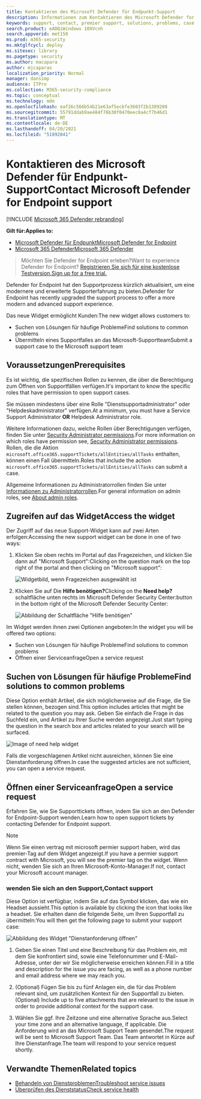 ```yaml
---
title: Kontaktieren des Microsoft Defender für Endpunkt-Support
description: Informationen zum Kontaktieren des Microsoft Defender for Endpoint-Support
keywords: support, contact, premier support, solutions, problems, case
search.product: eADQiWindows 10XVcnh
search.appverid: met150
ms.prod: m365-security
ms.mktglfcycl: deploy
ms.sitesec: library
ms.pagetype: security
ms.author: macapara
author: mjcaparas
localization_priority: Normal
manager: dansimp
audience: ITPro
ms.collection: M365-security-compliance
ms.topic: conceptual
ms.technology: mde
ms.openlocfilehash: eaf26c566b54b21e63af5ecbfe3603f2b1389208
ms.sourcegitcommit: 55791ddab9ae484f76b30f0470eec8a4cf7b46d1
ms.translationtype: MT
ms.contentlocale: de-DE
ms.lasthandoff: 04/20/2021
ms.locfileid: "51892841"
---
```

# <a name="contact-microsoft-defender-for-endpoint-support"></a><span data-ttu-id="f5c6c-104">Kontaktieren des Microsoft Defender für Endpunkt-Support</span><span class="sxs-lookup"><span data-stu-id="f5c6c-104">Contact Microsoft Defender for Endpoint support</span></span>

[!INCLUDE [Microsoft 365 Defender rebranding](../../includes/microsoft-defender.md)]


<span data-ttu-id="f5c6c-105">**Gilt für:**</span><span class="sxs-lookup"><span data-stu-id="f5c6c-105">**Applies to:**</span></span>
- [<span data-ttu-id="f5c6c-106">Microsoft Defender für Endpunkt</span><span class="sxs-lookup"><span data-stu-id="f5c6c-106">Microsoft Defender for Endpoint</span></span>](https://go.microsoft.com/fwlink/p/?linkid=2154037)
- [<span data-ttu-id="f5c6c-107">Microsoft 365 Defender</span><span class="sxs-lookup"><span data-stu-id="f5c6c-107">Microsoft 365 Defender</span></span>](https://go.microsoft.com/fwlink/?linkid=2118804)

><span data-ttu-id="f5c6c-108">Möchten Sie Defender for Endpoint erleben?</span><span class="sxs-lookup"><span data-stu-id="f5c6c-108">Want to experience Defender for Endpoint?</span></span> [<span data-ttu-id="f5c6c-109">Registrieren Sie sich für eine kostenlose Testversion.</span><span class="sxs-lookup"><span data-stu-id="f5c6c-109">Sign up for a free trial.</span></span>](https://www.microsoft.com/microsoft-365/windows/microsoft-defender-atp?ocid=docs-wdatp-assignaccess-abovefoldlink)

<span data-ttu-id="f5c6c-110">Defender for Endpoint hat den Supportprozess kürzlich aktualisiert, um eine modernere und erweiterte Supporterfahrung zu bieten.</span><span class="sxs-lookup"><span data-stu-id="f5c6c-110">Defender for Endpoint has recently upgraded the support process to offer a more modern and advanced support experience.</span></span> 

<span data-ttu-id="f5c6c-111">Das neue Widget ermöglicht Kunden:</span><span class="sxs-lookup"><span data-stu-id="f5c6c-111">The new widget allows customers to:</span></span>
- <span data-ttu-id="f5c6c-112">Suchen von Lösungen für häufige Probleme</span><span class="sxs-lookup"><span data-stu-id="f5c6c-112">Find solutions to common problems</span></span>
- <span data-ttu-id="f5c6c-113">Übermitteln eines Supportfalles an das Microsoft-Supportteam</span><span class="sxs-lookup"><span data-stu-id="f5c6c-113">Submit a support case to the Microsoft support team</span></span>

## <a name="prerequisites"></a><span data-ttu-id="f5c6c-114">Voraussetzungen</span><span class="sxs-lookup"><span data-stu-id="f5c6c-114">Prerequisites</span></span>
<span data-ttu-id="f5c6c-115">Es ist wichtig, die spezifischen Rollen zu kennen, die über die Berechtigung zum Öffnen von Supportfällen verfügen.</span><span class="sxs-lookup"><span data-stu-id="f5c6c-115">It's important to know the specific roles that have permission to open support cases.</span></span>

<span data-ttu-id="f5c6c-116">Sie müssen mindestens über eine Rolle  "Dienstsupportadministrator" oder "Helpdeskadministrator" verfügen.</span><span class="sxs-lookup"><span data-stu-id="f5c6c-116">At a minimum, you must have a Service Support Administrator **OR** Helpdesk Administrator role.</span></span>


<span data-ttu-id="f5c6c-117">Weitere Informationen dazu, welche Rollen über Berechtigungen verfügen, finden Sie unter [Security Administrator permissions](https://docs.microsoft.com/azure/active-directory/users-groups-roles/directory-assign-admin-roles#security-administrator-permissions).</span><span class="sxs-lookup"><span data-stu-id="f5c6c-117">For more information on which roles have permission see, [Security Administrator permissions](https://docs.microsoft.com/azure/active-directory/users-groups-roles/directory-assign-admin-roles#security-administrator-permissions).</span></span> <span data-ttu-id="f5c6c-118">Rollen, die die Aktion `microsoft.office365.supportTickets/allEntities/allTasks` enthalten, können einen Fall übermitteln.</span><span class="sxs-lookup"><span data-stu-id="f5c6c-118">Roles that include the action `microsoft.office365.supportTickets/allEntities/allTasks` can submit a case.</span></span>

<span data-ttu-id="f5c6c-119">Allgemeine Informationen zu Administratorrollen finden Sie unter [Informationen zu Administratorrollen](https://docs.microsoft.com/microsoft-365/admin/add-users/about-admin-roles?view=o365-worldwide&preserve-view=true).</span><span class="sxs-lookup"><span data-stu-id="f5c6c-119">For general information on admin roles, see [About admin roles](https://docs.microsoft.com/microsoft-365/admin/add-users/about-admin-roles?view=o365-worldwide&preserve-view=true).</span></span>


## <a name="access-the-widget"></a><span data-ttu-id="f5c6c-120">Zugreifen auf das Widget</span><span class="sxs-lookup"><span data-stu-id="f5c6c-120">Access the widget</span></span>
<span data-ttu-id="f5c6c-121">Der Zugriff auf das neue Support-Widget kann auf zwei Arten erfolgen:</span><span class="sxs-lookup"><span data-stu-id="f5c6c-121">Accessing the new support widget can be done in one of two ways:</span></span>

1.  <span data-ttu-id="f5c6c-122">Klicken Sie oben rechts im Portal auf das Fragezeichen, und klicken Sie dann auf "Microsoft Support":</span><span class="sxs-lookup"><span data-stu-id="f5c6c-122">Clicking on the question mark on the top right of the portal and then clicking on "Microsoft support":</span></span>

    ![Widgetbild, wenn Fragezeichen ausgewählt ist](images/support-widget.png)

2. <span data-ttu-id="f5c6c-124">Klicken Sie auf Die **Hilfe benötigen?**</span><span class="sxs-lookup"><span data-stu-id="f5c6c-124">Clicking on the **Need help?**</span></span>  <span data-ttu-id="f5c6c-125">schaltfläche unten rechts im Microsoft Defender Security Center:</span><span class="sxs-lookup"><span data-stu-id="f5c6c-125">button in the bottom right of the Microsoft Defender Security Center:</span></span>


    ![Abbildung der Schaltfläche "Hilfe benötigen"](images/need-help.png)

<span data-ttu-id="f5c6c-127">Im Widget werden ihnen zwei Optionen angeboten:</span><span class="sxs-lookup"><span data-stu-id="f5c6c-127">In the widget you will be offered two options:</span></span>

- <span data-ttu-id="f5c6c-128">Suchen von Lösungen für häufige Probleme</span><span class="sxs-lookup"><span data-stu-id="f5c6c-128">Find solutions to common problems</span></span>    
- <span data-ttu-id="f5c6c-129">Öffnen einer Serviceanfrage</span><span class="sxs-lookup"><span data-stu-id="f5c6c-129">Open a service request</span></span>  

## <a name="find-solutions-to-common-problems"></a><span data-ttu-id="f5c6c-130">Suchen von Lösungen für häufige Probleme</span><span class="sxs-lookup"><span data-stu-id="f5c6c-130">Find solutions to common problems</span></span>
<span data-ttu-id="f5c6c-131">Diese Option enthält Artikel, die sich möglicherweise auf die Frage, die Sie stellen können, bezogen sind.</span><span class="sxs-lookup"><span data-stu-id="f5c6c-131">This option includes articles that might be related to the question you may ask.</span></span> <span data-ttu-id="f5c6c-132">Geben Sie einfach die Frage in das Suchfeld ein, und Artikel zu Ihrer Suche werden angezeigt.</span><span class="sxs-lookup"><span data-stu-id="f5c6c-132">Just start typing the question in the search box and articles related to your search will be surfaced.</span></span>

![Image of need help widget](images/Support3.png)

<span data-ttu-id="f5c6c-134">Falls die vorgeschlagenen Artikel nicht ausreichen, können Sie eine Dienstanforderung öffnen.</span><span class="sxs-lookup"><span data-stu-id="f5c6c-134">In case the suggested articles are not sufficient, you can open a service request.</span></span>

## <a name="open-a-service-request"></a><span data-ttu-id="f5c6c-135">Öffnen einer Serviceanfrage</span><span class="sxs-lookup"><span data-stu-id="f5c6c-135">Open a service request</span></span>

<span data-ttu-id="f5c6c-136">Erfahren Sie, wie Sie Supporttickets öffnen, indem Sie sich an den Defender for Endpoint-Support wenden.</span><span class="sxs-lookup"><span data-stu-id="f5c6c-136">Learn how to open support tickets by contacting Defender for Endpoint support.</span></span> 

> [!Note]
> <span data-ttu-id="f5c6c-137">Wenn Sie einen vertrag mit microsoft permier support haben, wird das premier-Tag auf dem Widget angezeigt.</span><span class="sxs-lookup"><span data-stu-id="f5c6c-137">If you have a permier support contract with Microsoft, you will see the premier tag on the widget.</span></span> <span data-ttu-id="f5c6c-138">Wenn nicht, wenden Sie sich an Ihren Microsoft-Konto-Manager.</span><span class="sxs-lookup"><span data-stu-id="f5c6c-138">If not, contact your Microsoft account manager.</span></span>

### <a name="contact-support"></a><span data-ttu-id="f5c6c-139">wenden Sie sich an den Support,</span><span class="sxs-lookup"><span data-stu-id="f5c6c-139">Contact support</span></span>
<span data-ttu-id="f5c6c-140">Diese Option ist verfügbar, indem Sie auf das Symbol klicken, das wie ein Headset aussieht.</span><span class="sxs-lookup"><span data-stu-id="f5c6c-140">This option is available by clicking the icon that looks like a headset.</span></span> <span data-ttu-id="f5c6c-141">Sie erhalten dann die folgende Seite, um Ihren Supportfall zu übermitteln:</span><span class="sxs-lookup"><span data-stu-id="f5c6c-141">You will then get the following page to submit your support case:</span></span>

![Abbildung des Widget "Dienstanforderung öffnen"](images/Support4.png)

1. <span data-ttu-id="f5c6c-143">Geben Sie einen Titel und eine Beschreibung für das Problem ein, mit dem Sie konfrontiert sind, sowie eine Telefonnummer und E-Mail-Adresse, unter der wir Sie möglicherweise erreichen können.</span><span class="sxs-lookup"><span data-stu-id="f5c6c-143">Fill in a title and description for the issue you are facing, as well as a phone number and email address where we may reach you.</span></span> 

2. <span data-ttu-id="f5c6c-144">(Optional) Fügen Sie bis zu fünf Anlagen ein, die für das Problem relevant sind, um zusätzlichen Kontext für den Supportfall zu bieten.</span><span class="sxs-lookup"><span data-stu-id="f5c6c-144">(Optional) Include up to five attachments that are relevant to the issue in order to provide additional context for the support case.</span></span> 

3. <span data-ttu-id="f5c6c-145">Wählen Sie ggf. Ihre Zeitzone und eine alternative Sprache aus.</span><span class="sxs-lookup"><span data-stu-id="f5c6c-145">Select your time zone and an alternative language, if applicable.</span></span> <span data-ttu-id="f5c6c-146">Die Anforderung wird an das Microsoft Support Team gesendet.</span><span class="sxs-lookup"><span data-stu-id="f5c6c-146">The request will be sent to Microsoft Support Team.</span></span> <span data-ttu-id="f5c6c-147">Das Team antwortet in Kürze auf Ihre Dienstanfrage.</span><span class="sxs-lookup"><span data-stu-id="f5c6c-147">The team will respond to your service request shortly.</span></span>


## <a name="related-topics"></a><span data-ttu-id="f5c6c-148">Verwandte Themen</span><span class="sxs-lookup"><span data-stu-id="f5c6c-148">Related topics</span></span>
- [<span data-ttu-id="f5c6c-149">Behandeln von Dienstproblemen</span><span class="sxs-lookup"><span data-stu-id="f5c6c-149">Troubleshoot service issues</span></span>](troubleshoot-mdatp.md)
- [<span data-ttu-id="f5c6c-150">Überprüfen des Dienststatus</span><span class="sxs-lookup"><span data-stu-id="f5c6c-150">Check service health</span></span>](service-status.md)
